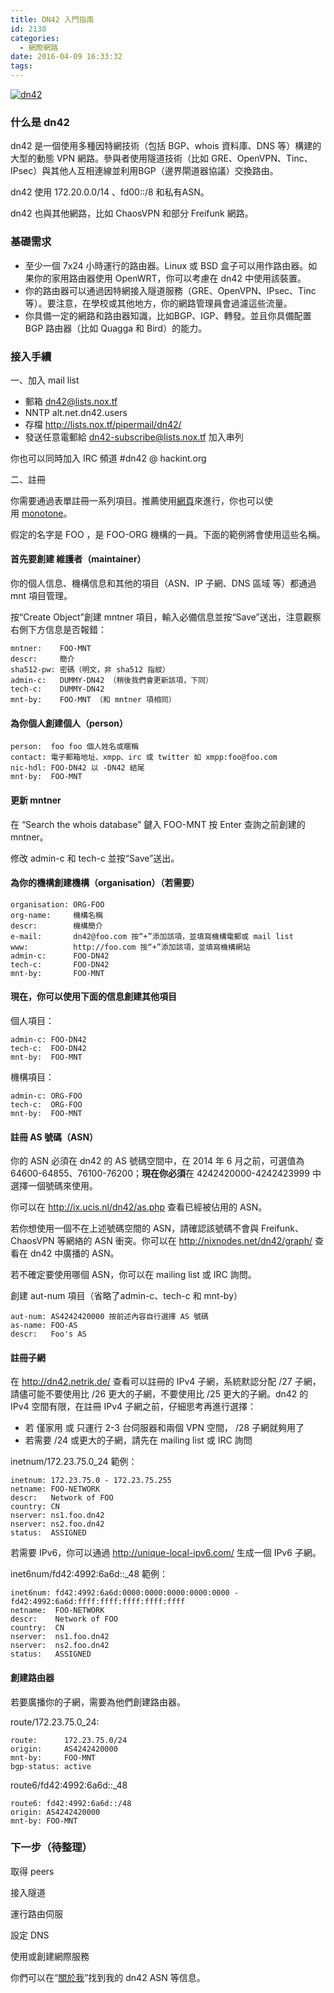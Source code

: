 ```yaml
---
title: DN42 入門指南
id: 2138
categories:
  - 網際網路
date: 2016-04-09 16:33:32
tags:
---
```


[![dn42](https://blog.7in0.me/wp-content/uploads/2016/04/dn42.png)](https://blog.7in0.me/wp-content/uploads/2016/04/dn42.png)

### 什么是 dn42

dn42 是一個使用多種因特網技術（包括 BGP、whois 資料庫、DNS 等）構建的大型的動態 VPN 網路。參與者使用隧道技術（比如 GRE、OpenVPN、Tinc、IPsec）與其他人互相連線並利用BGP（邊界閘道器協議）交換路由。

dn42 使用 172.20.0.0/14 、fd00::/8 和私有ASN。

dn42 也與其他網路，比如 ChaosVPN 和部分 Freifunk 網路。

<!--more-->

### 基礎需求

*   至少一個 7x24 小時運行的路由器。Linux 或 BSD 盒子可以用作路由器。如果你的家用路由器使用 OpenWRT，你可以考慮在 dn42 中使用該裝置。
*   你的路由器可以通過因特網接入隧道服務（GRE、OpenVPN、IPsec、Tinc 等）。要注意，在學校或其他地方，你的網路管理員會過濾這些流量。
*   你具備一定的網路和路由器知識，比如BGP、IGP、轉發。並且你具備配置 BGP 路由器（比如 Quagga 和 Bird）的能力。

### 接入手續

一、加入 mail list

*   郵箱 dn42@lists.nox.tf
*   NNTP alt.net.dn42.users
*   存檔 http://lists.nox.tf/pipermail/dn42/
*   發送任意電郵給 dn42-subscribe@lists.nox.tf 加入串列

你也可以同時加入 IRC 頻道 #dn42 @ hackint.org

二、註冊

你需要通過表單註冊一系列項目。推薦使用[網頁](https://io.nixnodes.net/?registry)來進行，你也可以使用 [monotone](https://dn42.net/services/Whois#monotone)。

假定的名字是 FOO ，是 FOO-ORG 機構的一員。下面的範例將會使用這些名稱。

#### 首先要創建 維護者（maintainer）

你的個人信息、機構信息和其他的項目（ASN、IP 子網、DNS 區域 等）都通過 mnt 項目管理。

按“Create Object”創建 mntner 項目，輸入必備信息並按“Save”送出，注意觀察右側下方信息是否報錯：

```
mntner:    FOO-MNT
descr:     簡介
sha512-pw: 密碼（明文，非 sha512 指紋）
admin-c:   DUMMY-DN42 （稍後我們會更新該項，下同）
tech-c:    DUMMY-DN42
mnt-by:    FOO-MNT （和 mntner 項相同）
```

#### 為你個人創建個人（person）

```
person:  foo foo 個人姓名或暱稱
contact: 電子郵箱地址、xmpp、irc 或 twitter 如 xmpp:foo@foo.com
nic-hdl: FOO-DN42 以 -DN42 結尾
mnt-by:  FOO-MNT
```

#### 更新 mntner

在 “Search the whois database” 鍵入 FOO-MNT 按 Enter 查詢之前創建的 mntner。

修改 admin-c 和 tech-c 並按“Save”送出。

#### 為你的機構創建機構（organisation）（若需要）

```
organisation: ORG-FOO
org-name:     機構名稱
descr:        機構簡介
e-mail:       dn42@foo.com 按“+”添加該項，並填寫機構電郵或 mail list
www:          http://foo.com 按“+”添加該項，並填寫機構網站
admin-c:      FOO-DN42
tech-c:       FOO-DN42
mnt-by:       FOO-MNT
```

#### 現在，你可以使用下面的信息創建其他項目

個人項目：

```
admin-c: FOO-DN42
tech-c:  FOO-DN42
mnt-by:  FOO-MNT
```

機構項目：

```
admin-c: ORG-FOO
tech-c:  ORG-FOO
mnt-by:  FOO-MNT
```

#### 註冊 AS 號碼（ASN）

你的 ASN 必須在 dn42 的 AS 號碼空間中，在 2014 年 6 月之前，可選值為 64600-64855、76100-76200；**現在你必須**在 4242420000-4242423999 中選擇一個號碼來使用。

你可以在 http://ix.ucis.nl/dn42/as.php 查看已經被佔用的 ASN。

若你想使用一個不在上述號碼空間的 ASN，請確認該號碼不會與 Freifunk、ChaosVPN 等網絡的 ASN 衝突。你可以在 http://nixnodes.net/dn42/graph/ 查看在 dn42 中廣播的 ASN。

若不確定要使用哪個 ASN，你可以在 mailing list 或 IRC 詢問。

創建 aut-num 項目（省略了admin-c、tech-c 和 mnt-by）

```
aut-num: AS4242420000 按前述內容自行選擇 AS 號碼
as-name: FOO-AS
descr:   Foo's AS
```

#### 註冊子網

在 http://dn42.netrik.de/ 查看可以註冊的 IPv4 子網，系統默認分配 /27 子網，請儘可能不要使用比 /26 更大的子網，不要使用比 /25 更大的子網。dn42 的 IPv4 空間有限，在註冊 IPv4 子網之前，仔細思考再進行選擇：

*   若 僅家用 或 只運行 2-3 台伺服器和兩個 VPN 空間， /28 子網就夠用了
*   若需要 /24 或更大的子網，請先在 mailing list 或 IRC 詢問

inetnum/172.23.75.0_24 範例：

```
inetnum: 172.23.75.0 - 172.23.75.255
netname: FOO-NETWORK
descr:   Network of FOO
country: CN
nserver: ns1.foo.dn42
nserver: ns2.foo.dn42
status:  ASSIGNED
```

若需要 IPv6，你可以通過 http://unique-local-ipv6.com/ 生成一個 IPv6 子網。

inet6num/fd42:4992:6a6d::_48 範例：

```
inet6num: fd42:4992:6a6d:0000:0000:0000:0000:0000 - fd42:4992:6a6d:ffff:ffff:ffff:ffff:ffff
netname:  FOO-NETWORK
descr:    Network of FOO
country:  CN
nserver:  ns1.foo.dn42
nserver:  ns2.foo.dn42
status:   ASSIGNED
```

#### 創建路由器

若要廣播你的子網，需要為他們創建路由器。

route/172.23.75.0_24:

```
route:      172.23.75.0/24
origin:     AS4242420000
mnt-by:     FOO-MNT
bgp-status: active
```

route6/fd42:4992:6a6d::_48

```
route6: fd42:4992:6a6d::/48
origin: AS4242420000
mnt-by: FOO-MNT
```

### 下一步（待整理）

取得 peers

接入隧道

運行路由伺服

設定 DNS

使用或創建網際服務

你們可以在“[關於我](https://blog.7in0.me/7in0/)”找到我的 dn42 ASN 等信息。

